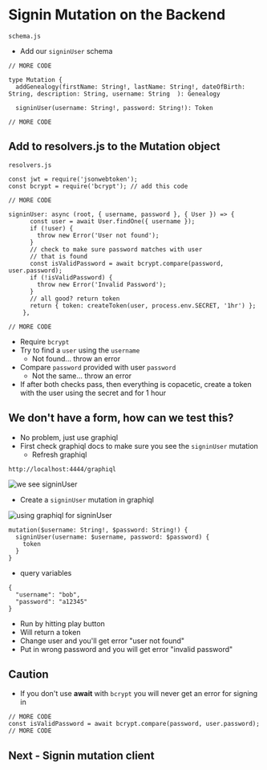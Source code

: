 # Signin Mutation on the Backend
`schema.js`

* Add our `signinUser` schema

```
// MORE CODE

type Mutation {
  addGenealogy(firstName: String!, lastName: String!, dateOfBirth: String, description: String, username: String  ): Genealogy

  signinUser(username: String!, password: String!): Token

// MORE CODE
```

## Add to resolvers.js to the Mutation object
`resolvers.js`

```
const jwt = require('jsonwebtoken');
const bcrypt = require('bcrypt'); // add this code

// MORE CODE

signinUser: async (root, { username, password }, { User }) => {
      const user = await User.findOne({ username });
      if (!user) {
        throw new Error('User not found');
      }
      // check to make sure password matches with user
      // that is found
      const isValidPassword = await bcrypt.compare(password, user.password);
      if (!isValidPassword) {
        throw new Error('Invalid Password');
      }
      // all good? return token
      return { token: createToken(user, process.env.SECRET, '1hr') };
    },

// MORE CODE
```

* Require `bcrypt`
* Try to find a `user` using the `username`
    - Not found... throw an error
* Compare `password` provided with user `password`
    - Not the same... throw an error
* If after both checks pass, then everything is copacetic, create a token with the user using the secret and for 1 hour

## We don't have a form, how can we test this?
* No problem, just use graphiql
* First check graphiql docs to make sure you see the `signinUser` mutation
    - Refresh graphiql

`http://localhost:4444/graphiql`

![we see signinUser](https://i.imgur.com/yM6NGB7.png)

* Create a `signinUser` mutation in graphiql

![using graphiql for signinUser](https://i.imgur.com/KzNqGFu.png)

```
mutation($username: String!, $password: String!) {
  signinUser(username: $username, password: $password) {
    token
  }
}
```

* query variables

```
{
  "username": "bob",
  "password": "a12345"
}
```

* Run by hitting play button
* Will return a token
* Change user and you'll get error "user not found"
* Put in wrong password and you will get error "invalid password"

## Caution
* If you don't use **await** with `bcrypt` you will never get an error for signing in

```
// MORE CODE
const isValidPassword = await bcrypt.compare(password, user.password);
// MORE CODE
```

## Next - Signin mutation client
